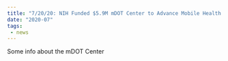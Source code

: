 ```yaml
---
title: "7/20/20: NIH Funded $5.9M mDOT Center to Advance Mobile Health Research"
date: "2020-07"
tags:
 - news
---
```

Some info about the mDOT Center

